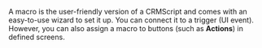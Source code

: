 <!-- markdownlint-disable-file MD041 -->
A macro is the user-friendly version of a CRMScript and comes with an easy-to-use wizard to set it up. You can connect it to a trigger (UI event). However, you can also assign a macro to buttons (such as **Actions**) in defined screens.
